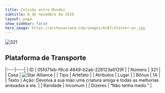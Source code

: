 ```yaml
---
title: Colisão entre Mundos
subtitle: 8 de novembro de 2019
layout: page
show_sidebar: false
hero_image: https://archonarcana.com/images/0/07/Starter-wc.jpg
---
```


![321](https://cdn.keyforgegame.com/media/card_front/pt/452_321_9WXGMPF33C8C_pt.png)

## Plataforma de Transporte

|----|----|
| ID | 05fd71eb-f9cd-4849-b2ab-228123a6129f |
| Número | 321 |
| Casa | ![Star Alliance](https://archonarcana.com/images/thumb/7/7d/Star_Alliance.png/22px-Star_Alliance.png "Aliança Estelar") |
| Tipo | Artefato |
| Atributos | Lugar |
| Bônus | 1A |
| Texto | Ação: Devolva à sua mão uma criatura amiga e todas as melhorias anexadas a ela. |
| Raridade | Incomum |
| Dizeres | “Não tenha medo.” |